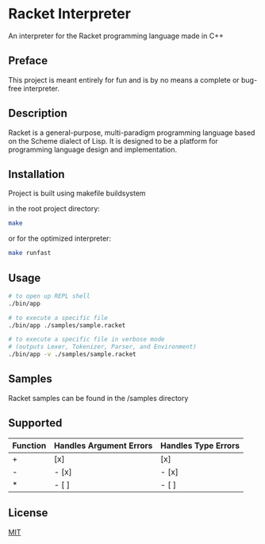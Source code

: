 # Racket Interpreter

An interpreter for the Racket programming language made in C++

## Preface

This project is meant entirely for fun and is by no means a complete or bug-free interpreter.

## Description

Racket is a general-purpose, multi-paradigm programming language based on the Scheme dialect of Lisp. It is designed to be a platform for programming language design and implementation.

## Installation

Project is built using makefile buildsystem

in the root project directory:

```bash
make
```

or for the optimized interpreter:
```bash
make runfast
```

## Usage

```bash
# to open up REPL shell
./bin/app 

# to execute a specific file
./bin/app ./samples/sample.racket

# to execute a specific file in verbose mode 
# (outputs Lexer, Tokenizer, Parser, and Environment)
./bin/app -v ./samples/sample.racket
```

## Samples

Racket samples can be found in the /samples directory

## Supported

 Function        | Handles Argument Errors           | Handles Type Errors  |
| ------------- | ------------- | ----- |
| + | [x] | [x] |
| - | - [x] | - [x] |
| \* | - [ ] | - [ ] |



## License
[MIT](https://choosealicense.com/licenses/mit/)